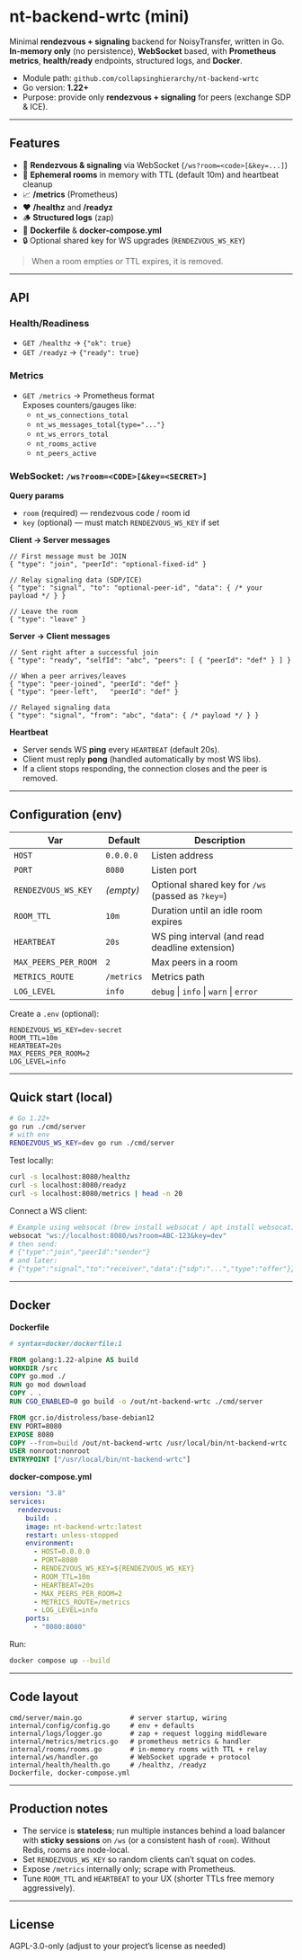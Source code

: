 # nt-backend-wrtc (mini)

Minimal **rendezvous + signaling** backend for NoisyTransfer, written in Go.  
**In-memory only** (no persistence), **WebSocket** based, with **Prometheus metrics**, **health/ready** endpoints, structured logs, and **Docker**.

- Module path: `github.com/collapsinghierarchy/nt-backend-wrtc`
- Go version: **1.22+**
- Purpose: provide only **rendezvous + signaling** for peers (exchange SDP & ICE).

---

## Features
- 🧭 **Rendezvous & signaling** via WebSocket (`/ws?room=<code>[&key=...]`)
- 🫧 **Ephemeral rooms** in memory with TTL (default 10m) and heartbeat cleanup
- 📈 **/metrics** (Prometheus)
- ❤️ **/healthz** and **/readyz**
- 🪵 **Structured logs** (zap)
- 🐳 **Dockerfile** & **docker-compose.yml**
- 🔒 Optional shared key for WS upgrades (`RENDEZVOUS_WS_KEY`)

> When a room empties or TTL expires, it is removed.

---

## API

### Health/Readiness
- `GET /healthz` → `{"ok": true}`
- `GET /readyz` → `{"ready": true}`

### Metrics
- `GET /metrics` → Prometheus format  
  Exposes counters/gauges like:
  - `nt_ws_connections_total`
  - `nt_ws_messages_total{type="..."}`
  - `nt_ws_errors_total`
  - `nt_rooms_active`
  - `nt_peers_active`

### WebSocket: `/ws?room=<CODE>[&key=<SECRET>]`
**Query params**
- `room` (required) — rendezvous code / room id
- `key` (optional) — must match `RENDEZVOUS_WS_KEY` if set

**Client → Server messages**
```jsonc
// First message must be JOIN
{ "type": "join", "peerId": "optional-fixed-id" }

// Relay signaling data (SDP/ICE)
{ "type": "signal", "to": "optional-peer-id", "data": { /* your payload */ } }

// Leave the room
{ "type": "leave" }
```

**Server → Client messages**
```jsonc
// Sent right after a successful join
{ "type": "ready", "selfId": "abc", "peers": [ { "peerId": "def" } ] }

// When a peer arrives/leaves
{ "type": "peer-joined", "peerId": "def" }
{ "type": "peer-left",   "peerId": "def" }

// Relayed signaling data
{ "type": "signal", "from": "abc", "data": { /* payload */ } }
```

**Heartbeat**
- Server sends WS **ping** every `HEARTBEAT` (default 20s).
- Client must reply **pong** (handled automatically by most WS libs).
- If a client stops responding, the connection closes and the peer is removed.

---

## Configuration (env)

| Var | Default | Description |
|-----|---------|-------------|
| `HOST` | `0.0.0.0` | Listen address |
| `PORT` | `8080` | Listen port |
| `RENDEZVOUS_WS_KEY` | *(empty)* | Optional shared key for `/ws` (passed as `?key=`) |
| `ROOM_TTL` | `10m` | Duration until an idle room expires |
| `HEARTBEAT` | `20s` | WS ping interval (and read deadline extension) |
| `MAX_PEERS_PER_ROOM` | `2` | Max peers in a room |
| `METRICS_ROUTE` | `/metrics` | Metrics path |
| `LOG_LEVEL` | `info` | `debug` \| `info` \| `warn` \| `error` |

Create a `.env` (optional):
```env
RENDEZVOUS_WS_KEY=dev-secret
ROOM_TTL=10m
HEARTBEAT=20s
MAX_PEERS_PER_ROOM=2
LOG_LEVEL=info
```

---

## Quick start (local)

```bash
# Go 1.22+
go run ./cmd/server
# with env
RENDEZVOUS_WS_KEY=dev go run ./cmd/server
```

Test locally:
```bash
curl -s localhost:8080/healthz
curl -s localhost:8080/readyz
curl -s localhost:8080/metrics | head -n 20
```

Connect a WS client:
```bash
# Example using websocat (brew install websocat / apt install websocat)
websocat "ws://localhost:8080/ws?room=ABC-123&key=dev"
# then send:
# {"type":"join","peerId":"sender"}
# and later:
# {"type":"signal","to":"receiver","data":{"sdp":"...","type":"offer"}}
```

---

## Docker

**Dockerfile**
```Dockerfile
# syntax=docker/dockerfile:1

FROM golang:1.22-alpine AS build
WORKDIR /src
COPY go.mod ./
RUN go mod download
COPY . .
RUN CGO_ENABLED=0 go build -o /out/nt-backend-wrtc ./cmd/server

FROM gcr.io/distroless/base-debian12
ENV PORT=8080
EXPOSE 8080
COPY --from=build /out/nt-backend-wrtc /usr/local/bin/nt-backend-wrtc
USER nonroot:nonroot
ENTRYPOINT ["/usr/local/bin/nt-backend-wrtc"]
```

**docker-compose.yml**
```yaml
version: "3.8"
services:
  rendezvous:
    build: .
    image: nt-backend-wrtc:latest
    restart: unless-stopped
    environment:
      - HOST=0.0.0.0
      - PORT=8080
      - RENDEZVOUS_WS_KEY=${RENDEZVOUS_WS_KEY}
      - ROOM_TTL=10m
      - HEARTBEAT=20s
      - MAX_PEERS_PER_ROOM=2
      - METRICS_ROUTE=/metrics
      - LOG_LEVEL=info
    ports:
      - "8080:8080"
```

Run:
```bash
docker compose up --build
```

---

## Code layout

```
cmd/server/main.go            # server startup, wiring
internal/config/config.go     # env + defaults
internal/logs/logger.go       # zap + request logging middleware
internal/metrics/metrics.go   # prometheus metrics & handler
internal/rooms/rooms.go       # in-memory rooms with TTL + relay
internal/ws/handler.go        # WebSocket upgrade + protocol
internal/health/health.go     # /healthz, /readyz
Dockerfile, docker-compose.yml
```

---

## Production notes
- The service is **stateless**; run multiple instances behind a load balancer with **sticky sessions** on `/ws` (or a consistent hash of `room`). Without Redis, rooms are node-local.
- Set `RENDEZVOUS_WS_KEY` so random clients can’t squat on codes.
- Expose `/metrics` internally only; scrape with Prometheus.
- Tune `ROOM_TTL` and `HEARTBEAT` to your UX (shorter TTLs free memory aggressively).

---

## License
AGPL-3.0-only (adjust to your project’s license as needed)
